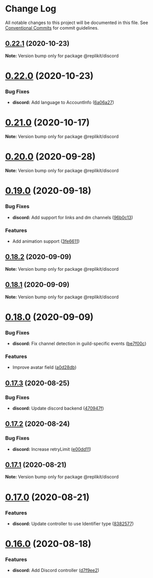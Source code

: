 # Change Log

All notable changes to this project will be documented in this file.
See [Conventional Commits](https://conventionalcommits.org) for commit guidelines.

## [0.22.1](https://github.com/Exeteres/Replikit/compare/v0.22.0...v0.22.1) (2020-10-23)

**Note:** Version bump only for package @replikit/discord





# [0.22.0](https://github.com/Exeteres/Replikit/compare/v0.21.0...v0.22.0) (2020-10-23)


### Bug Fixes

* **discord:** Add language to AccountInfo ([6a06a27](https://github.com/Exeteres/Replikit/commit/6a06a27171b02487d0a5886c9c47f119a9767d51))





# [0.21.0](https://github.com/Exeteres/Replikit/compare/v0.20.0...v0.21.0) (2020-10-17)

**Note:** Version bump only for package @replikit/discord





# [0.20.0](https://github.com/Exeteres/Replikit/compare/v0.19.0...v0.20.0) (2020-09-28)

**Note:** Version bump only for package @replikit/discord





# [0.19.0](https://github.com/Exeteres/Replikit/compare/v0.18.2...v0.19.0) (2020-09-18)


### Bug Fixes

* **discord:** Add support for links and dm channels ([96b0c13](https://github.com/Exeteres/Replikit/commit/96b0c13b1ba7ff754ba00f6c0640888a6a987edd))


### Features

* Add animation support ([3fe6611](https://github.com/Exeteres/Replikit/commit/3fe661176d558217b66e663e5071452f9d218987))





## [0.18.2](https://github.com/Exeteres/Replikit/compare/v0.18.1...v0.18.2) (2020-09-09)

**Note:** Version bump only for package @replikit/discord





## [0.18.1](https://github.com/Exeteres/Replikit/compare/v0.18.0...v0.18.1) (2020-09-09)

**Note:** Version bump only for package @replikit/discord





# [0.18.0](https://github.com/Exeteres/Replikit/compare/v0.17.3...v0.18.0) (2020-09-09)


### Bug Fixes

* **discord:** Fix channel detection in guild-specific events ([be7f00c](https://github.com/Exeteres/Replikit/commit/be7f00cf2469b8c8b1b0e7552165f90de089d023))


### Features

* Improve avatar field ([a0d28db](https://github.com/Exeteres/Replikit/commit/a0d28db296c4764f1a2aafb8641123534e1d5009))





## [0.17.3](https://github.com/Exeteres/Replikit/compare/v0.17.2...v0.17.3) (2020-08-25)


### Bug Fixes

* **discord:** Update discord backend ([470947f](https://github.com/Exeteres/Replikit/commit/470947fd3f1d214469186da0539bb24181c7c029))





## [0.17.2](https://github.com/Exeteres/Replikit/compare/v0.17.1...v0.17.2) (2020-08-24)


### Bug Fixes

* **discord:** Increase retryLimit ([e00dd11](https://github.com/Exeteres/Replikit/commit/e00dd11054203706f2ad2823dbc392efa8e8522f))





## [0.17.1](https://github.com/Exeteres/Replikit/compare/v0.17.0...v0.17.1) (2020-08-21)

**Note:** Version bump only for package @replikit/discord





# [0.17.0](https://github.com/Exeteres/Replikit/compare/v0.16.0...v0.17.0) (2020-08-21)


### Features

* **discord:** Update controller to use Identifier type ([8382577](https://github.com/Exeteres/Replikit/commit/83825773a78c3be41b7f15d23825cfa88a58b32e))





# [0.16.0](https://github.com/Exeteres/Replikit/compare/v0.15.1...v0.16.0) (2020-08-18)


### Features

* **discord:** Add Discord controller ([d7f9ee2](https://github.com/Exeteres/Replikit/commit/d7f9ee2c726ee341d4c0c4c24cf9e7ab5480ff1a))

